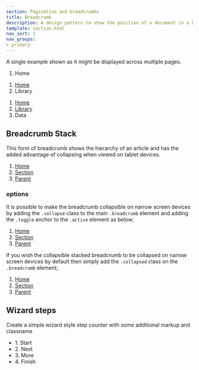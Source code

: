 ```yaml
---
section: Pagination and breadcrumbs
title: Breadcrumb
description: A design pattern to show the position of a document in a hierarchy of information
template: section.html
nav_sort: 1
nav_groups:
- primary
---
```


A single example shown as it might be displayed across multiple pages.

<div class="guide-example guide-example-tight">
<!-- Site root -->
<ol class="breadcrumb">
  <li class="active">Home</li>
</ol>

<!-- root section -->
<ol class="breadcrumb">
  <li><a href="#">Home</a> <i class="divider glyph-chevron-right"></i></li>
  <li class="active">Library</li>
</ol>

<!-- sub section -->
<ol class="breadcrumb">
  <li><a href="#">Home</a> <i class="divider glyph-chevron-right"></i></li>
  <li><a href="#">Library</a> <i class="divider glyph-chevron-right"></i></li>
  <li class="active">Data</li>
</ol>
</div>

## Breadcrumb Stack

This form of breadcrumb shows the hierarchy of an article and has the added
advantage of collapsing when viewed on tablet devices.

<div class="guide-example">
<ol class="breadcrumb breadcrumb-stack">
  <li><a href="#">Home</a></li>
  <li><a href="#">Section</a></li>
  <li class="active"><a href="#">Parent</a></li>
</ol>
</div>

### options

It is possible to make the breadcrumb collapsible on narrow screen devices by
adding the <code>.collapse</code> class to the main <code>.breadcrumb</code>
element and adding the <code>.toggle</code> anchor to the <code>.active</code> element as below;

<div class="guide-example">
<ol class="breadcrumb breadcrumb-stack" data-state="off" data-on="collapsed" data-off="" id="stacked-nav">
  <li><a href="#">Home</a></li>
  <li><a href="#">Section</a></li>
  <li class="active">
    <a href="#">Parent</a>
    <a href="#stacked-nav" class="toggle" data-toggle="state"></a>
  </li>
</ol>
</div>

If you wish the collapsible stacked breadcrumb to be collapsed on narrow screen
devices by default then simply add the <code>.collapsed</code> class on the
<code>.breadcrumb</code> element;

<div class="guide-example">
<ol class="breadcrumb breadcrumb-stack collapsed" data-state="on" data-on="collapsed" data-off="" id="stacked-nav-2">
  <li><a href="#">Home</a></li>
  <li><a href="#">Section</a></li>
  <li class="active">
    <a href="#">Parent</a>
    <a href="#stacked-nav-2" class="toggle" data-toggle="state"></a>
  </li>
</ol>
</div>

## Wizard steps

Create a simple wizard style step counter with some additional markup and classname

<div class="guide-example">
<ul class="breadcrumb breadcrumb-steps steps4">
  <li class="completed"><span class="counter">1.</span> Start <span class="divider"></span></li>
  <li class="active"><span class="counter">2.</span> Next <span class="divider"></span></li>
  <li><span class="counter">3.</span> More <span class="divider"></span></li>
  <li><span class="counter">4.</span> Finish</li>
</ul>
</div>
